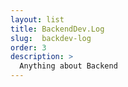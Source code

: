 ```yaml
---
layout: list
title: BackendDev.Log  
slug:  backdev-log
order: 3
description: >
  Anything about Backend
---
```


